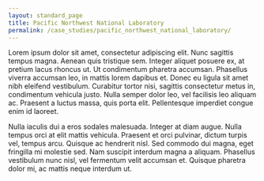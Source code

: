 ```yaml
---
layout: standard_page
title: Pacific Northwest National Laboratory
permalink: /case_studies/pacific_northwest_national_laboratory/
---
```



Lorem ipsum dolor sit amet, consectetur adipiscing elit. Nunc sagittis tempus magna. Aenean quis tristique sem. Integer aliquet posuere ex, at pretium lacus rhoncus ut. Ut condimentum pharetra accumsan. Phasellus viverra accumsan leo, in mattis lorem dapibus et. Donec eu ligula sit amet nibh eleifend vestibulum. Curabitur tortor nisi, sagittis consectetur metus in, condimentum vehicula justo. Nulla semper dolor leo, vel facilisis leo aliquam ac. Praesent a luctus massa, quis porta elit. Pellentesque imperdiet congue enim id laoreet.

Nulla iaculis dui a eros sodales malesuada. Integer at diam augue. Nulla tempus orci at elit mattis vehicula. Praesent et orci pulvinar, dictum turpis vel, tempus arcu. Quisque ac hendrerit nisl. Sed commodo dui magna, eget fringilla mi molestie sed. Nam suscipit interdum magna a aliquam. Phasellus vestibulum nunc nisl, vel fermentum velit accumsan et. Quisque pharetra dolor mi, ac mattis neque interdum ut.
